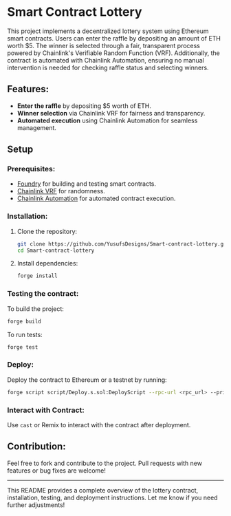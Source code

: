 # Smart Contract Lottery

This project implements a decentralized lottery system using Ethereum smart contracts. Users can enter the raffle by depositing an amount of ETH worth $5. The winner is selected through a fair, transparent process powered by Chainlink's Verifiable Random Function (VRF). Additionally, the contract is automated with Chainlink Automation, ensuring no manual intervention is needed for checking raffle status and selecting winners.

## Features:
- **Enter the raffle** by depositing $5 worth of ETH.
- **Winner selection** via Chainlink VRF for fairness and transparency.
- **Automated execution** using Chainlink Automation for seamless management.

## Setup

### Prerequisites:
- [Foundry](https://book.getfoundry.sh/) for building and testing smart contracts.
- [Chainlink VRF](https://chain.link/) for randomness.
- [Chainlink Automation](https://chain.link/) for automated contract execution.

### Installation:
1. Clone the repository:
    ```bash
    git clone https://github.com/YusufsDesigns/Smart-contract-lottery.git
    cd Smart-contract-lottery
    ```
2. Install dependencies:
    ```bash
    forge install
    ```

### Testing the contract:
To build the project:
```bash
forge build
```

To run tests:
```bash
forge test
```

### Deploy:
Deploy the contract to Ethereum or a testnet by running:
```bash
forge script script/Deploy.s.sol:DeployScript --rpc-url <rpc_url> --private-key <private_key>
```

### Interact with Contract:
Use `cast` or Remix to interact with the contract after deployment.

## Contribution:
Feel free to fork and contribute to the project. Pull requests with new features or bug fixes are welcome!

---

This README provides a complete overview of the lottery contract, installation, testing, and deployment instructions. Let me know if you need further adjustments!
